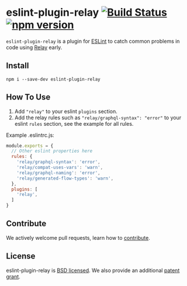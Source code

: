 # eslint-plugin-relay [![Build Status](https://travis-ci.org/relayjs/eslint-plugin-relay.svg?branch=master)](https://travis-ci.org/relayjs/eslint-plugin-relay) [![npm version](https://badge.fury.io/js/eslint-plugin-relay.svg)](http://badge.fury.io/js/eslint-plugin-relay)

`eslint-plugin-relay` is a plugin for [ESLint](http://eslint.org/) to catch common problems in code using [Relay](https://facebook.github.io/relay/) early.

## Install
`npm i --save-dev eslint-plugin-relay`

## How To Use
1. Add `"relay"` to your eslint `plugins` section.
2. Add the relay rules such as `"relay/graphql-syntax": "error"` to your eslint `rules` section, see the example for all rules.

Example .eslintrc.js:

```js
module.exports = {
  // Other eslint properties here
  rules: {
    'relay/graphql-syntax': 'error',
    'relay/compat-uses-vars': 'warn',
    'relay/graphql-naming': 'error',
    'relay/generated-flow-types': 'warn',
  },
  plugins: [
    'relay',
  ]
}
```

## Contribute

We actively welcome pull requests, learn how to [contribute](./CONTRIBUTING.md).

## License

eslint-plugin-relay is [BSD licensed](./LICENSE). We also provide an additional [patent grant](./PATENTS).
